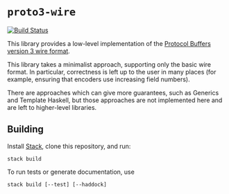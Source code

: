 # `proto3-wire`

[![Build Status](https://github.com/awakesecurity/proto3-wire/actions/workflows/ci.yml/badge.svg)](https://github.com/awakesecurity/proto3-wire/actions/workflows/ci.yml)

This library provides a low-level implementation of the [Protocol Buffers version 3 wire format](https://developers.google.com/protocol-buffers/docs/encoding).

This library takes a minimalist approach, supporting only the basic wire format.
In particular, correctness is left up to the user in many places (for example,
ensuring that encoders use increasing field numbers).

There are approaches which can give more guarantees, such as Generics and Template
Haskell, but those approaches are not implemented here and are left to
higher-level libraries.

## Building

Install [Stack](http://docs.haskellstack.org/en/stable/README/), clone this repository, and run:

```text
stack build
```

To run tests or generate documentation, use

```text
stack build [--test] [--haddock]
```
